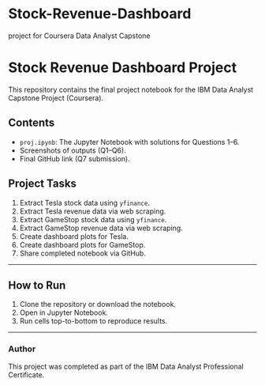 # Stock-Revenue-Dashboard
project for Coursera Data Analyst Capstone
# Stock Revenue Dashboard Project

This repository contains the final project notebook for the IBM Data Analyst Capstone Project (Coursera).

## Contents
- `proj.ipynb`: The Jupyter Notebook with solutions for Questions 1–6.
- Screenshots of outputs (Q1–Q6).
- Final GitHub link (Q7 submission).

## Project Tasks
1. Extract Tesla stock data using `yfinance`.
2. Extract Tesla revenue data via web scraping.
3. Extract GameStop stock data using `yfinance`.
4. Extract GameStop revenue data via web scraping.
5. Create dashboard plots for Tesla.
6. Create dashboard plots for GameStop.
7. Share completed notebook via GitHub.

---

## How to Run
1. Clone the repository or download the notebook.
2. Open in Jupyter Notebook.
3. Run cells top-to-bottom to reproduce results.

---

### Author
This project was completed as part of the IBM Data Analyst Professional Certificate.
